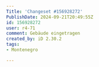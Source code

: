 ```yaml
---
Title: 'Changeset #156928272'
PublishDate: 2024-09-21T20:49:55Z
id: 156928272
user: r4-71
comment: Gebäude eingetragen
created_by: iD 2.30.2
tags:
- Montenegro

---
```

